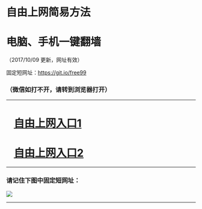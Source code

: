 ﻿# 自由上网简易方法

# 电脑、手机一键翻墙

（2017/10/09 更新，网址有效）

固定短网址：https://git.io/free99

### （微信如打不开，请转到浏览器打开）


***





# &nbsp;&nbsp; <a href="http://ft2204622471.fwq-tz-1001.info/fwqtz01.html?t=100900128697 " target="_blank">自由上网入口1</a>
# &nbsp;&nbsp; <a href="http://ft1240131045.fwq-tz-1002.info/fwqtz02.html?t=100900117896 " target="_blank">自由上网入口2</a>
***

### 请记住下图中固定短网址：

<img src="https://s3-us-west-2.amazonaws.com/fwq-1001/yjfq-20170905okok.png" /> 


***

